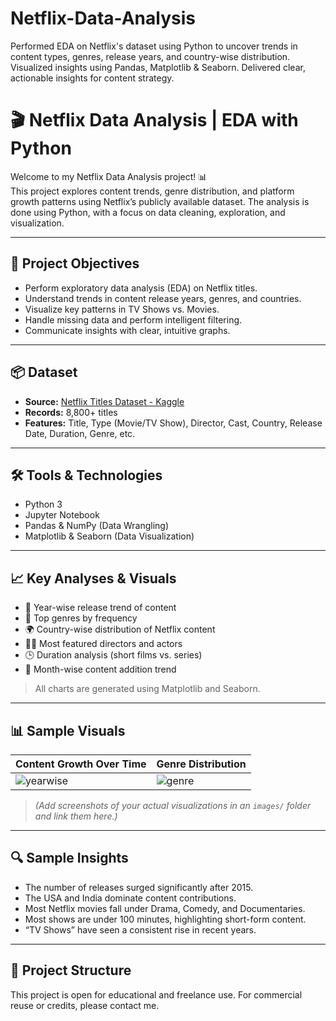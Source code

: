 # Netflix-Data-Analysis
Performed EDA on Netflix's dataset using Python to uncover trends in content types, genres, release years, and country-wise distribution. Visualized insights using Pandas, Matplotlib &amp; Seaborn. Delivered clear, actionable insights for content strategy.
# 🎬 Netflix Data Analysis | EDA with Python

Welcome to my Netflix Data Analysis project! 📊  
This project explores content trends, genre distribution, and platform growth patterns using Netflix’s publicly available dataset. The analysis is done using Python, with a focus on data cleaning, exploration, and visualization.

---

## 🧠 Project Objectives

- Perform exploratory data analysis (EDA) on Netflix titles.
- Understand trends in content release years, genres, and countries.
- Visualize key patterns in TV Shows vs. Movies.
- Handle missing data and perform intelligent filtering.
- Communicate insights with clear, intuitive graphs.

---

## 📦 Dataset

- **Source:** [Netflix Titles Dataset - Kaggle](https://www.kaggle.com/datasets/shivamb/netflix-shows)
- **Records:** 8,800+ titles
- **Features:** Title, Type (Movie/TV Show), Director, Cast, Country, Release Date, Duration, Genre, etc.

---

## 🛠️ Tools & Technologies

- Python 3
- Jupyter Notebook
- Pandas & NumPy (Data Wrangling)
- Matplotlib & Seaborn (Data Visualization)

---

## 📈 Key Analyses & Visuals

- 📆 Year-wise release trend of content
- 🍿 Top genres by frequency
- 🌍 Country-wise distribution of Netflix content
- 🧑‍🎬 Most featured directors and actors
- 🕒 Duration analysis (short films vs. series)
- 📅 Month-wise content addition trend

> All charts are generated using Matplotlib and Seaborn.

---

## 📊 Sample Visuals

| Content Growth Over Time | Genre Distribution |
|--------------------------|---------------------|
| ![yearwise](images/yearwise_chart.png) | ![genre](images/genre_chart.png) |

> *(Add screenshots of your actual visualizations in an `images/` folder and link them here.)*

---

## 🔍 Sample Insights

- The number of releases surged significantly after 2015.
- The USA and India dominate content contributions.
- Most Netflix movies fall under Drama, Comedy, and Documentaries.
- Most shows are under 100 minutes, highlighting short-form content.
- “TV Shows” have seen a consistent rise in recent years.

---

## 📁 Project Structure

This project is open for educational and freelance use. For commercial reuse or credits, please contact me.
